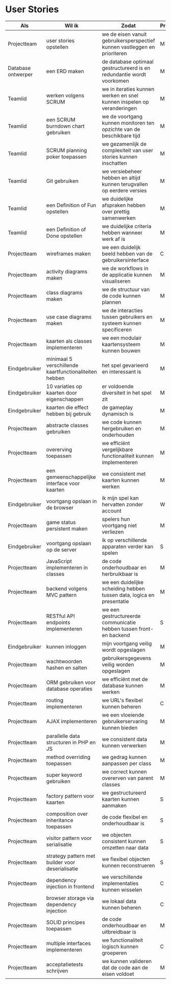 # User Stories

| **Als** | **Wil ik** | **Zodat** | **Prioriteit** |
| --- | --- | --- | --- |
| Projectteam | user stories opstellen | we de eisen vanuit gebruikersperspectief kunnen vastleggen en prioriteren | M |
| Database ontwerper | een ERD maken | de database optimaal gestructureerd is en redundantie wordt voorkomen | M |
| Teamlid | werken volgens SCRUM | we in iteraties kunnen werken en snel kunnen inspelen op veranderingen | M |
| Teamlid | een SCRUM burndown chart gebruiken | we de voortgang kunnen monitoren ten opzichte van de beschikbare tijd | M |
| Teamlid | SCRUM planning poker toepassen | we gezamenlijk de complexiteit van user stories kunnen inschatten | M |
| Teamlid | Git gebruiken | we versiebeheer hebben en altijd kunnen terugvallen op eerdere versies | M |
| Teamlid | een Definition of Fun opstellen | we duidelijke afspraken hebben over prettig samenwerken | M |
| Teamlid | een Definition of Done opstellen | we duidelijke criteria hebben wanneer werk af is | M |
| Projectteam | wireframes maken | we een duidelijk beeld hebben van de gebruikersinterface | C |
| Projectteam | activity diagrams maken | we de workflows in de applicatie kunnen visualiseren | M |
| Projectteam | class diagrams maken | we de structuur van de code kunnen plannen | M |
| Projectteam | use case diagrams maken | we de interacties tussen gebruikers en systeem kunnen specificeren | M |
| Projectteam | kaarten als classes implementeren | we een modulair kaartensysteem kunnen bouwen | M |
| Eindgebruiker | minimaal 5 verschillende kaartfunctionaliteiten hebben | het spel gevarieerd en interessant is | M |
| Eindgebruiker | 10 variaties op kaarten door eigenschappen | er voldoende diversiteit in het spel zit | M |
| Eindgebruiker | kaarten die effect hebben bij gebruik | de gameplay dynamisch is | M |
| Projectteam | abstracte classes gebruiken | we code kunnen hergebruiken en onderhouden | M |
| Projectteam | overerving toepassen | we efficiënt vergelijkbare functionaliteit kunnen implementeren | M |
| Projectteam | een gemeenschappelijke interface voor kaarten | we consistent met kaarten kunnen werken | M |
| Eindgebruiker | voortgang opslaan in de browser | ik mijn spel kan hervatten zonder account | W |
| Projectteam | game status persistent maken | spelers hun voortgang niet verliezen | M |
| Eindgebruiker | voortgang opslaan op de server | ik op verschillende apparaten verder kan spelen | S |
| Projectteam | JavaScript implementeren in classes | de code onderhoudbaar en herbruikbaar is | M |
| Projectteam | backend volgens MVC pattern | we een duidelijke scheiding hebben tussen data, logica en presentatie | M |
| Projectteam | RESTful API endpoints implementeren | we een gestructureerde communicatie hebben tussen front- en backend | S |
| Eindgebruiker | kunnen inloggen | mijn voortgang veilig wordt opgeslagen | M |
| Projectteam | wachtwoorden hashen en salten | gebruikersgegevens veilig worden opgeslagen | M |
| Projectteam | ORM gebruiken voor database operaties | we efficiënt met de database kunnen werken | M |
| Projectteam | routing implementeren | we URL's flexibel kunnen beheren | C |
| Projectteam | AJAX implementeren | we een vloeiende gebruikerservaring kunnen bieden | M |
| Projectteam | parallelle data structuren in PHP en JS | we consistent data kunnen verwerken | M |
| Projectteam | method overriding toepassen | we gedrag kunnen aanpassen per class | M |
| Projectteam | super keyword gebruiken | we correct kunnen overerven van parent classes | M |
| Projectteam | factory pattern voor kaarten | we gestructureerd kaarten kunnen aanmaken | S |
| Projectteam | composition over inheritance toepassen | de code flexibel en onderhoudbaar is | S |
| Projectteam | visitor pattern voor serialisatie | we objecten consistent kunnen omzetten naar data | S |
| Projectteam | strategy pattern met builder voor deserialisatie | we flexibel objecten kunnen reconstrueren | S |
| Projectteam | dependency injection in frontend | we verschillende implementaties kunnen wisselen | C |
| Projectteam | browser storage via dependency injection | we lokaal data kunnen beheren | C |
| Projectteam | SOLID principes toepassen | de code onderhoudbaar en uitbreidbaar is | M |
| Projectteam | multiple interfaces implementeren | we functionaliteit logisch kunnen groeperen | C |
| Projectteam | acceptatietests schrijven | we kunnen valideren dat de code aan de eisen voldoet | M |
